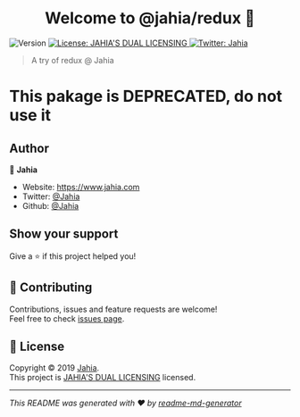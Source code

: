 <h1 align="center">Welcome to @jahia/redux 👋</h1>
<p>
  <img alt="Version" src="https://img.shields.io/badge/version-1.0.0-blue.svg?cacheSeconds=2592000" />
  <a href="../../LICENSE.txt" target="_blank">
    <img alt="License: JAHIA'S DUAL LICENSING" src="https://img.shields.io/badge/License-JAHIA'S DUAL LICENSING-yellow.svg" />
  </a>
  <a href="https://twitter.com/Jahia" target="_blank">
    <img alt="Twitter: Jahia" src="https://img.shields.io/twitter/follow/Jahia.svg?style=social" />
  </a>
</p>

> A try of redux @ Jahia

# This pakage is DEPRECATED, do not use it

## Author

👤 **Jahia**

* Website: https://www.jahia.com
* Twitter: [@Jahia](https://twitter.com/Jahia)
* Github: [@Jahia](https://github.com/Jahia)

## Show your support

Give a ⭐️ if this project helped you!

## 🤝 Contributing

Contributions, issues and feature requests are welcome!<br />Feel free to check [issues page](https://jira.jahia.org/).

## 📝 License

Copyright © 2019 [Jahia](https://github.com/Jahia).<br />
This project is [JAHIA'S DUAL LICENSING](../../LICENSE.txt) licensed.

***
_This README was generated with ❤️ by [readme-md-generator](https://github.com/kefranabg/readme-md-generator)_
